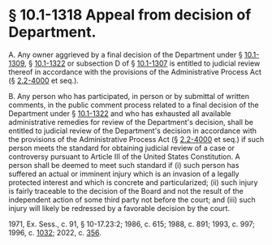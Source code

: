 # § 10.1-1318 Appeal from decision of Department.

<p>A. Any owner aggrieved by a final decision of the Department under § <a href='/vacode/10.1-1309/'>10.1-1309</a>, § <a href='/vacode/10.1-1322/'>10.1-1322</a> or subsection D of § <a href='/vacode/10.1-1307/'>10.1-1307</a> is entitled to judicial review thereof in accordance with the provisions of the Administrative Process Act (§ <a href='/vacode/2.2-4000/'>2.2-4000</a> et seq.).</p><p>B. Any person who has participated, in person or by submittal of written comments, in the public comment process related to a final decision of the Department under § <a href='/vacode/10.1-1322/'>10.1-1322</a> and who has exhausted all available administrative remedies for review of the Department's decision, shall be entitled to judicial review of the Department's decision in accordance with the provisions of the Administrative Process Act (§ <a href='/vacode/2.2-4000/'>2.2-4000</a> et seq.) if such person meets the standard for obtaining judicial review of a case or controversy pursuant to Article III of the United States Constitution. A person shall be deemed to meet such standard if (i) such person has suffered an actual or imminent injury which is an invasion of a legally protected interest and which is concrete and particularized; (ii) such injury is fairly traceable to the decision of the Board and not the result of the independent action of some third party not before the court; and (iii) such injury will likely be redressed by a favorable decision by the court.</p><p>1971, Ex. Sess., c. 91, § 10-17.23:2; 1986, c. 615; 1988, c. 891; 1993, c. 997; 1996, c. <a href='http://lis.virginia.gov/cgi-bin/legp604.exe?961+ful+CHAP1032'>1032</a>; 2022, c. <a href='http://lis.virginia.gov/cgi-bin/legp604.exe?221+ful+CHAP0356'>356</a>.</p>